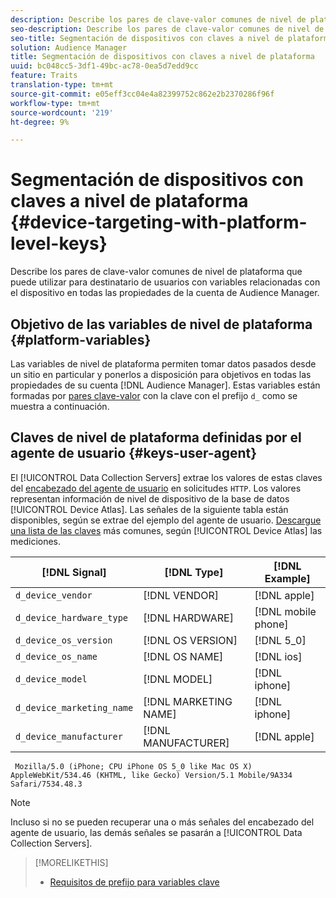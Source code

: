 ```yaml
---
description: Describe los pares de clave-valor comunes de nivel de plataforma que puede utilizar para destinatario de usuarios con variables relacionadas con el dispositivo en todas las propiedades de la cuenta de Audience Manager.
seo-description: Describe los pares de clave-valor comunes de nivel de plataforma que puede utilizar para destinatario de usuarios con variables relacionadas con el dispositivo en todas las propiedades de la cuenta de Audience Manager.
seo-title: Segmentación de dispositivos con claves a nivel de plataforma
solution: Audience Manager
title: Segmentación de dispositivos con claves a nivel de plataforma
uuid: bc048cc5-3df1-49bc-ac78-0ea5d7edd9cc
feature: Traits
translation-type: tm+mt
source-git-commit: e05eff3cc04e4a82399752c862e2b2370286f96f
workflow-type: tm+mt
source-wordcount: '219'
ht-degree: 9%

---
```



# Segmentación de dispositivos con claves a nivel de plataforma {#device-targeting-with-platform-level-keys}

Describe los pares de clave-valor comunes de nivel de plataforma que puede utilizar para destinatario de usuarios con variables relacionadas con el dispositivo en todas las propiedades de la cuenta de Audience Manager.

## Objetivo de las variables de nivel de plataforma {#platform-variables}

<!-- c_tb_device_targeting.xml -->

Las variables de nivel de plataforma permiten tomar datos pasados desde un sitio en particular y ponerlos a disposición para objetivos en todas las propiedades de su cuenta [!DNL Audience Manager]. Estas variables están formadas por [pares clave-valor](../../reference/key-value-pairs-explained.md) con la clave con el prefijo `d_` como se muestra a continuación.

## Claves de nivel de plataforma definidas por el agente de usuario {#keys-user-agent}

El [!UICONTROL Data Collection Servers] extrae los valores de estas claves del [encabezado del agente de usuario](https://www.w3.org/Protocols/rfc2616/rfc2616-sec14.html#sec14.43) en solicitudes `HTTP`. Los valores representan información de nivel de dispositivo de la base de datos [!UICONTROL Device Atlas]. Las señales de la siguiente tabla están disponibles, según se extrae del ejemplo del agente de usuario. [Descargue una lista de las claves](assets/device_keys.csv) más comunes, según  [!UICONTROL Device Atlas] las mediciones.

| [!DNL Signal] | [!DNL Type] | [!DNL Example] |
|---|---|---|
| `d_device_vendor` | [!DNL VENDOR] | [!DNL apple] |
| `d_device_hardware_type` | [!DNL HARDWARE] | [!DNL mobile phone] |
| `d_device_os_version` | [!DNL OS VERSION] | [!DNL 5_0] |
| `d_device_os_name` | [!DNL OS NAME] | [!DNL ios] |
| `d_device_model` | [!DNL MODEL] | [!DNL iphone] |
| `d_device_marketing_name` | [!DNL MARKETING NAME] | [!DNL iphone] |
| `d_device_manufacturer` | [!DNL MANUFACTURER] | [!DNL apple] |

```
 Mozilla/5.0 (iPhone; CPU iPhone OS 5_0 like Mac OS X) AppleWebKit/534.46 (KHTML, like Gecko) Version/5.1 Mobile/9A334 Safari/7534.48.3
```

>[!NOTE]
>
>Incluso si no se pueden recuperar una o más señales del encabezado del agente de usuario, las demás señales se pasarán a [!UICONTROL Data Collection Servers].

>[!MORELIKETHIS]
>
>* [Requisitos de prefijo para variables clave](../../features/traits/trait-variable-prefixes.md)

